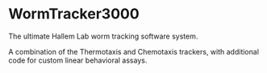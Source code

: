 # WormTracker3000
The ultimate Hallem Lab worm tracking software system.

A combination of the Thermotaxis and Chemotaxis trackers, with additional code for custom linear behavioral assays.
